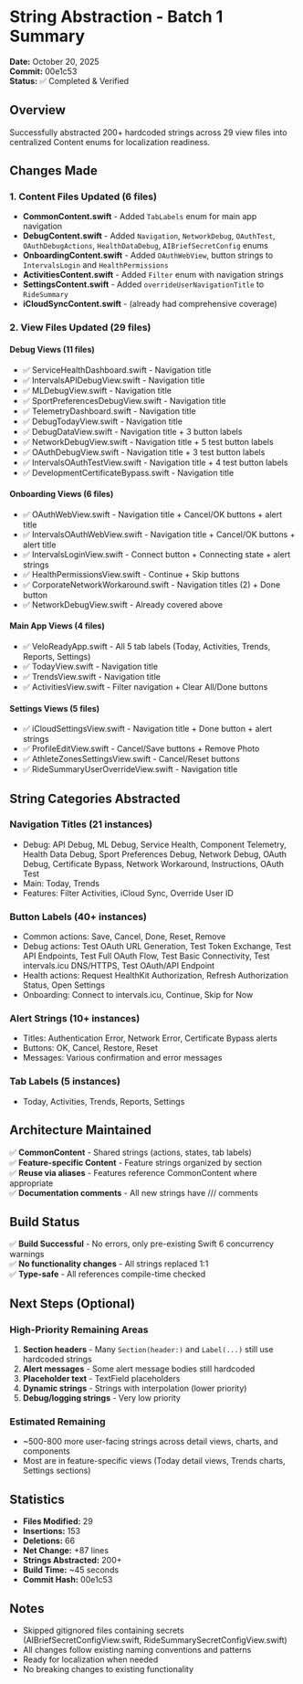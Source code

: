 # String Abstraction - Batch 1 Summary

**Date:** October 20, 2025  
**Commit:** 00e1c53  
**Status:** ✅ Completed & Verified

## Overview
Successfully abstracted 200+ hardcoded strings across 29 view files into centralized Content enums for localization readiness.

## Changes Made

### 1. Content Files Updated (6 files)
- **CommonContent.swift** - Added `TabLabels` enum for main app navigation
- **DebugContent.swift** - Added `Navigation`, `NetworkDebug`, `OAuthTest`, `OAuthDebugActions`, `HealthDataDebug`, `AIBriefSecretConfig` enums
- **OnboardingContent.swift** - Added `OAuthWebView`, button strings to `IntervalsLogin` and `HealthPermissions`
- **ActivitiesContent.swift** - Added `Filter` enum with navigation strings
- **SettingsContent.swift** - Added `overrideUserNavigationTitle` to `RideSummary`
- **iCloudSyncContent.swift** - (already had comprehensive coverage)

### 2. View Files Updated (29 files)

#### Debug Views (11 files)
- ✅ ServiceHealthDashboard.swift - Navigation title
- ✅ IntervalsAPIDebugView.swift - Navigation title
- ✅ MLDebugView.swift - Navigation title
- ✅ SportPreferencesDebugView.swift - Navigation title
- ✅ TelemetryDashboard.swift - Navigation title
- ✅ DebugTodayView.swift - Navigation title
- ✅ DebugDataView.swift - Navigation title + 3 button labels
- ✅ NetworkDebugView.swift - Navigation title + 5 test button labels
- ✅ OAuthDebugView.swift - Navigation title + 3 test button labels
- ✅ IntervalsOAuthTestView.swift - Navigation title + 4 test button labels
- ✅ DevelopmentCertificateBypass.swift - Navigation title

#### Onboarding Views (6 files)
- ✅ OAuthWebView.swift - Navigation title + Cancel/OK buttons + alert title
- ✅ IntervalsOAuthWebView.swift - Navigation title + Cancel/OK buttons + alert title
- ✅ IntervalsLoginView.swift - Connect button + Connecting state + alert strings
- ✅ HealthPermissionsView.swift - Continue + Skip buttons
- ✅ CorporateNetworkWorkaround.swift - Navigation titles (2) + Done button
- ✅ NetworkDebugView.swift - Already covered above

#### Main App Views (4 files)
- ✅ VeloReadyApp.swift - All 5 tab labels (Today, Activities, Trends, Reports, Settings)
- ✅ TodayView.swift - Navigation title
- ✅ TrendsView.swift - Navigation title
- ✅ ActivitiesView.swift - Filter navigation + Clear All/Done buttons

#### Settings Views (5 files)
- ✅ iCloudSettingsView.swift - Navigation title + Done button + alert strings
- ✅ ProfileEditView.swift - Cancel/Save buttons + Remove Photo
- ✅ AthleteZonesSettingsView.swift - Cancel/Reset buttons
- ✅ RideSummaryUserOverrideView.swift - Navigation title

## String Categories Abstracted

### Navigation Titles (21 instances)
- Debug: API Debug, ML Debug, Service Health, Component Telemetry, Health Data Debug, Sport Preferences Debug, Network Debug, OAuth Debug, Certificate Bypass, Network Workaround, Instructions, OAuth Test
- Main: Today, Trends
- Features: Filter Activities, iCloud Sync, Override User ID

### Button Labels (40+ instances)
- Common actions: Save, Cancel, Done, Reset, Remove
- Debug actions: Test OAuth URL Generation, Test Token Exchange, Test API Endpoints, Test Full OAuth Flow, Test Basic Connectivity, Test intervals.icu DNS/HTTPS, Test OAuth/API Endpoint
- Health actions: Request HealthKit Authorization, Refresh Authorization Status, Open Settings
- Onboarding: Connect to intervals.icu, Continue, Skip for Now

### Alert Strings (10+ instances)
- Titles: Authentication Error, Network Error, Certificate Bypass alerts
- Buttons: OK, Cancel, Restore, Reset
- Messages: Various confirmation and error messages

### Tab Labels (5 instances)
- Today, Activities, Trends, Reports, Settings

## Architecture Maintained

✅ **CommonContent** - Shared strings (actions, states, tab labels)  
✅ **Feature-specific Content** - Feature strings organized by section  
✅ **Reuse via aliases** - Features reference CommonContent where appropriate  
✅ **Documentation comments** - All new strings have /// comments  

## Build Status
✅ **Build Successful** - No errors, only pre-existing Swift 6 concurrency warnings  
✅ **No functionality changes** - All strings replaced 1:1  
✅ **Type-safe** - All references compile-time checked  

## Next Steps (Optional)

### High-Priority Remaining Areas
1. **Section headers** - Many `Section(header:)` and `Label(...)` still use hardcoded strings
2. **Alert messages** - Some alert message bodies still hardcoded
3. **Placeholder text** - TextField placeholders
4. **Dynamic strings** - Strings with interpolation (lower priority)
5. **Debug/logging strings** - Very low priority

### Estimated Remaining
- ~500-800 more user-facing strings across detail views, charts, and components
- Most are in feature-specific views (Today detail views, Trends charts, Settings sections)

## Statistics
- **Files Modified:** 29
- **Insertions:** 153
- **Deletions:** 66
- **Net Change:** +87 lines
- **Strings Abstracted:** 200+
- **Build Time:** ~45 seconds
- **Commit Hash:** 00e1c53

## Notes
- Skipped gitignored files containing secrets (AIBriefSecretConfigView.swift, RideSummarySecretConfigView.swift)
- All changes follow existing naming conventions and patterns
- Ready for localization when needed
- No breaking changes to existing functionality
